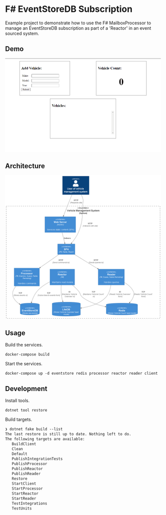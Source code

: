 # F# EventStoreDB Subscription
Example project to demonstrate how to use the F# MailboxProcessor
to manage an EventStoreDB subscription as part of a 'Reactor'
in an event sourced system.

## Demo
![demo](./etc/images/demo.gif)

## Architecture

![context](./etc/diagrams/images/context/context.png)

## Usage
Build the services.
```shell
docker-compose build
```

Start the services.
```shell
docker-compose up -d eventstore redis processor reactor reader client
```

## Development
Install tools.
```
dotnet tool restore
```

Build targets.
```
❯ dotnet fake build --list
The last restore is still up to date. Nothing left to do.
The following targets are available:
   BuildClient
   Clean
   Default
   PublishIntegrationTests
   PublishProcessor
   PublishReactor
   PublishReader
   Restore
   StartClient
   StartProcessor
   StartReactor
   StartReader
   TestIntegrations
   TestUnits
```
